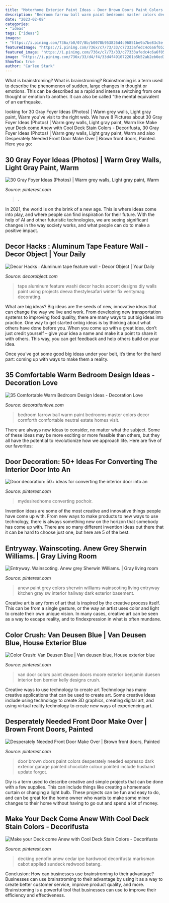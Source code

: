```yaml
---
title: "Motorhome Exterior Paint Ideas - Door Brown Doors Paint Colors Desperately Needed Espresso Dark Exterior Garage Painted Chocolate Colour Pointed Include Husband Update Forgot"
description: "Bedroom farrow ball warm paint bedrooms master colors decor cornforth comfortable neutral estate homes visit"
date: "2023-02-08"
categories:
- "ideas"
tags: ["ideas"]
images:
- "https://i.pinimg.com/736x/b0/07/8b/b0078b953826d4c96851be9a7be83c5e.jpg"
featuredImage: "https://i.pinimg.com/736x/c7/73/33/c77333afedc4c6a6f0526e175e1c73ed--anew-grey-wainscoting.jpg"
featured_image: "https://i.pinimg.com/736x/c7/73/33/c77333afedc4c6a6f0526e175e1c73ed--anew-grey-wainscoting.jpg"
image: "https://i.pinimg.com/736x/33/d4/f4/33d4f491072201b5b52ab2eb6ed36c06.jpg"
ShowToc: true
author: "Carlee Stark"
---
```



What is brainstroming?
What is brainstroming? Brainstroming is a term used to describe the phenomenon of sudden, large changes in thought or emotions. This can be described as a rapid and intense switching from one thought or emotion to another. It can also be called "the mental equivalent of an earthquake.

	

		
looking for 30 Gray Foyer Ideas (Photos) | Warm grey walls, Light gray paint, Warm you've visit to the right web. We have 8 Pictures about 30 Gray Foyer Ideas (Photos) | Warm grey walls, Light gray paint, Warm like Make your Deck come Anew with Cool Deck Stain Colors - Decorifusta, 30 Gray Foyer Ideas (Photos) | Warm grey walls, Light gray paint, Warm and also Desperately Needed Front Door Make Over | Brown front doors, Painted. Here you go:
		
    
## 30 Gray Foyer Ideas (Photos) | Warm Grey Walls, Light Gray Paint, Warm

<img loading=lazy src="https://i.pinimg.com/736x/1f/8a/37/1f8a37cec0a2a7c2e169b680ee458b03.jpg" onerror="this.onerror=null;this.src='https://tse4.mm.bing.net/th?id=OIP.oq_yShIO3Ty_VfApu6E-fgHaLH&amp;pid=15.1';" alt="30 Gray Foyer Ideas (Photos) | Warm grey walls, Light gray paint, Warm">

_Source: pinterest.com_

>. 

	

In 2021, the world is on the brink of a new age. This is where ideas come into play, and where people can find inspiration for their future. With the help of AI and other futuristic technologies, we are seeing significant changes in the way society works, and what people can do to make a positive impact.

    
## Decor Hacks : Aluminum Tape Feature Wall - Decor Object | Your Daily

<img loading=lazy src="https://decorobject.com/wp-content/uploads/2017/10/decor-hacks-aluminum-tape-feature-wall.jpg" onerror="this.onerror=null;this.src='https://tse4.mm.bing.net/th?id=OIP.cbWLFFFI-wqstWbfTqLLawHaJ3&amp;pid=15.1';" alt="Decor Hacks : Aluminum tape feature wall - Decor Object | Your Daily">

_Source: decorobject.com_

>tape aluminum feature washi decor hacks accent designs diy walls paint using projects deeva thestylesafari winter fix veritymag decorating. 

	

What are big ideas?
Big ideas are the seeds of new, innovative ideas that can change the way we live and work. From developing new transportation systems to improving food quality, there are many ways to put big ideas into practice.
One way to get started onbig ideas is by thinking about what others have done before you. When you come up with a great idea, don’t just credit yourself – give your idea a name and make it a point to share it with others. This way, you can get feedback and help others build on your idea.

Once you’ve got some good big ideas under your belt, it’s time for the hard part: coming up with ways to make them a reality.

    
## 35 Comfortable Warm Bedroom Design Ideas - Decoration Love

<img loading=lazy src="http://www.decorationlove.com/wp-content/uploads/2016/07/Farrow-and-Ball-Paint-Colors-Bedroom.jpg" onerror="this.onerror=null;this.src='https://tse3.mm.bing.net/th?id=OIP.Hz_y1dTU22HlP0HQRqN4PQHaLJ&amp;pid=15.1';" alt="35 Comfortable Warm Bedroom Design Ideas - Decoration Love">

_Source: decorationlove.com_

>bedroom farrow ball warm paint bedrooms master colors decor cornforth comfortable neutral estate homes visit. 

	

There are always new ideas to consider, no matter what the subject. Some of these ideas may be more exciting or more feasible than others, but they all have the potential to revolutionize how we approach life. Here are five of our favorites: 

    
## Door Decoration: 50+ Ideas For Converting The Interior Door Into An

<img loading=lazy src="https://i.pinimg.com/736x/33/d4/f4/33d4f491072201b5b52ab2eb6ed36c06.jpg" onerror="this.onerror=null;this.src='https://tse1.mm.bing.net/th?id=OIP.k_7eH_VVT0iqzVsgGUySmwHaLI&amp;pid=15.1';" alt="Door decoration: 50+ ideas for converting the interior door into an">

_Source: pinterest.com_

>mydesiredhome converting pochoir. 

	

Invention ideas are some of the most creative and innovative things people have come up with. From new ways to make products to new ways to use technology, there is always something new on the horizon that somebody has come up with. There are so many different invention ideas out there that it can be hard to choose just one, but here are 5 of the best.

    
## Entryway. Wainscoting. Anew Grey Sherwin Williams. | Gray Living Room

<img loading=lazy src="https://i.pinimg.com/736x/c7/73/33/c77333afedc4c6a6f0526e175e1c73ed--anew-grey-wainscoting.jpg" onerror="this.onerror=null;this.src='https://tse4.mm.bing.net/th?id=OIP.TRl41dX1WXihS1QWTtRKYAHaJ3&amp;pid=15.1';" alt="Entryway. Wainscoting. Anew grey Sherwin Williams. | Gray living room">

_Source: pinterest.com_

>anew paint grey colors sherwin williams wainscoting living entryway kitchen gray sw interior hallway dark exterior basement. 

	

Creative art is any form of art that is inspired by the creative process itself. This can be from a single gesture, or the way an artist uses color and light to create their own unique vision. In many cases, creative art can be seen as a way to escape reality, and to findexpression in what is often mundane.

    
## Color Crush: Van Deusen Blue | Van Deusen Blue, House Exterior Blue

<img loading=lazy src="https://i.pinimg.com/736x/b0/07/8b/b0078b953826d4c96851be9a7be83c5e.jpg" onerror="this.onerror=null;this.src='https://tse1.mm.bing.net/th?id=OIP.QiJ9i3fSSB4VrqS3xB1-AgHaJ4&amp;pid=15.1';" alt="Color Crush: Van Deusen Blue | Van deusen blue, House exterior blue">

_Source: pinterest.com_

>van door colors paint deusen doors moore exterior benjamin duesen interior ben bernier kelly designs crush. 

	

Creative ways to use technology to create art
Technology has many creative applications that can be used to create art. Some creative ideas include using technology to create 3D graphics, creating digital art, and using virtual reality technology to create new ways of experiencing art.

    
## Desperately Needed Front Door Make Over | Brown Front Doors, Painted

<img loading=lazy src="https://i.pinimg.com/736x/71/ac/2c/71ac2c4f2a8f02fc7d3373b38b2b35d5--brown-front-doors-garage-ideas.jpg" onerror="this.onerror=null;this.src='https://tse2.mm.bing.net/th?id=OIP.HetG0DefrqFBq_2nCoRjHgHaJ3&amp;pid=15.1';" alt="Desperately Needed Front Door Make Over | Brown front doors, Painted">

_Source: pinterest.com_

>door brown doors paint colors desperately needed espresso dark exterior garage painted chocolate colour pointed include husband update forgot. 

	

Diy is a term used to describe creative and simple projects that can be done with a few supplies. This can include things like creating a homemade curtain or changing a light bulb. These projects can be fun and easy to do, and can be great for the home owner who wants to make some minor changes to their home without having to go out and spend a lot of money.

    
## Make Your Deck Come Anew With Cool Deck Stain Colors - Decorifusta

<img loading=lazy src="https://i.pinimg.com/736x/a4/4b/25/a44b25675d955ec0ec6940b0a5978b38.jpg" onerror="this.onerror=null;this.src='https://tse2.mm.bing.net/th?id=OIP.Mm5iAvySsoWGcNaDg5nKhQHaNK&amp;pid=15.1';" alt="Make your Deck come Anew with Cool Deck Stain Colors - Decorifusta">

_Source: pinterest.com_

>decking penofin anew cedar ipe hardwood decorifusta marksman cabot applied sundeck redwood batang. 

	

Conclusion: How can businesses use brainstroming to their advantage?
Businesses can use brainstroming to their advantage by using it as a way to create better customer service, improve product quality, and more. Brainstroming is a powerful tool that businesses can use to improve their efficiency and effectiveness.

